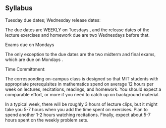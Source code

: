 ## Syllabus

Tuesday due dates; Wednesday release dates:

The due dates are WEEKLY on Tuesdays , and the release dates of the lecture exercises and homework due are two Wednesdays before that.

Exams due on Mondays

The only exception to the due dates are the two midterm and final exams, which are due on Mondays .

Time Committment:

The corresponding on-campus class is designed so that MIT students with appropriate prerequisites in mathematics spend on average 12 hours per week on lectures, recitations, readings, and homework. You should expect a comparable effort, or more if you need to catch up on background material.

In a typical week, there will be roughly 3 hours of lecture clips, but it might take you 5-7 hours when you add the time spent on exercises. Plan to spend another 1-2 hours watching recitations. Finally, expect about 5-7 hours spent on the weekly problem sets.

